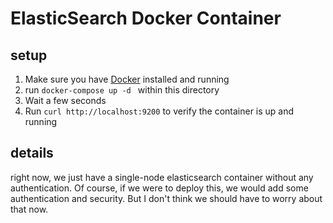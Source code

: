 # ElasticSearch Docker Container

## setup
1. Make sure you have [Docker](https://www.docker.com/) installed and running
2. run `docker-compose up -d ` within this directory
3. Wait a few seconds 
4. Run `curl http://localhost:9200` to verify the container is up and running

## details
right now, we just have a single-node elasticsearch container without any authentication. Of course, if we were to deploy this, we would 
add some authentication and security. But I don't think we should have to worry about that now.